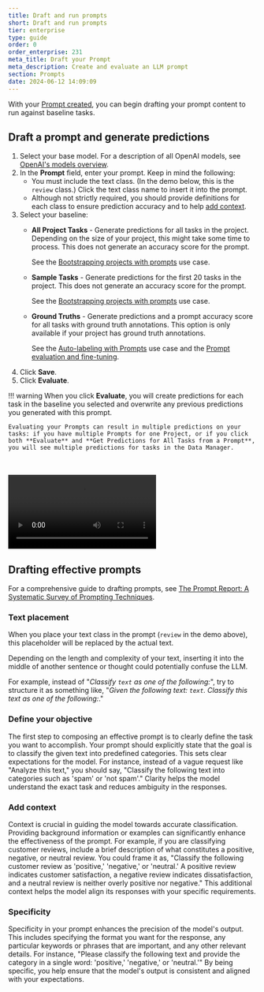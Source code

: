 ```yaml
---
title: Draft and run prompts
short: Draft and run prompts
tier: enterprise
type: guide
order: 0
order_enterprise: 231
meta_title: Draft your Prompt
meta_description: Create and evaluate an LLM prompt
section: Prompts
date: 2024-06-12 14:09:09
---
```


With your [Prompt created](prompts_create), you can begin drafting your prompt content to run against baseline tasks.

## Draft a prompt and generate predictions


1. Select your base model. For a description of all OpenAI models, see [OpenAI's models overview](https://platform.openai.com/docs/models/models-overview).
2. In the **Prompt** field, enter your prompt. Keep in mind the following:
    * You must include the text class. (In the demo below, this is the `review` class.) Click the text class name to insert it into the prompt. 
    * Although not strictly required, you should provide definitions for each class to ensure prediction accuracy and to help [add context](#Add-context). 
3. Select your baseline:
   * **All Project Tasks** - Generate predictions for all tasks in the project. Depending on the size of your project, this might take some time to process. This does not generate an accuracy score for the prompt. 
   
        See the [Bootstrapping projects with prompts](prompts_overview#Bootstrapping-projects-with-Prompts) use case.
   * **Sample Tasks** - Generate predictions for the first 20 tasks in the project. This does not generate an accuracy score for the prompt. 
   
        See the [Bootstrapping projects with prompts](prompts_overview#Bootstrapping-projects-with-Prompts) use case.
   * **Ground Truths** - Generate predictions and a prompt accuracy score for all tasks with ground truth annotations. This option is only available if your project has ground truth annotations. 
   
        See the [Auto-labeling with Prompts](prompts_overview#Auto-labeling-with-Prompts) use case and the [Prompt evaluation and fine-tuning](prompts_overview#Prompt-evaluation-and-fine-tuning). 
4. Click **Save**. 
5. Click **Evaluate**. 

!!! warning
    When you click **Evaluate**, you will create predictions for each task in the baseline you selected and overwrite any previous predictions you generated with this prompt. 
    
    Evaluating your Prompts can result in multiple predictions on your tasks: if you have multiple Prompts for one Project, or if you click both **Evaluate** and **Get Predictions for All Tasks from a Prompt**, you will see multiple predictions for tasks in the Data Manager. 

<br><br>
<video src="../images/prompts/prompts.mp4" controls="controls" style="max-width: 800px;" class="gif-border" />

## Drafting effective prompts

For a comprehensive guide to drafting prompts, see [The Prompt Report: A Systematic Survey of Prompting Techniques](https://arxiv.org/abs/2406.06608). 

### Text placement

When you place your text class in the prompt (`review` in the demo above), this placeholder will be replaced by the actual text.

Depending on the length and complexity of your text, inserting it into the middle of another sentence or thought could potentially confuse the LLM. 

For example, instead of "*Classify `text` as one of the following:*", try to structure it as something like, "*Given the following text: `text`. Classify this text as one of the following:*." 

### Define your objective 

The first step to composing an effective prompt is to clearly define the task you want to accomplish. Your prompt should explicitly state that the goal is to classify the given text into predefined categories. This sets clear expectations for the model. For instance, instead of a vague request like "Analyze this text," you should say, "Classify the following text into categories such as 'spam' or 'not spam'." Clarity helps the model understand the exact task and reduces ambiguity in the responses.

### Add context

Context is crucial in guiding the model towards accurate classification. Providing background information or examples can significantly enhance the effectiveness of the prompt. For example, if you are classifying customer reviews, include a brief description of what constitutes a positive, negative, or neutral review. You could frame it as, "Classify the following customer review as 'positive,' 'negative,' or 'neutral.' A positive review indicates customer satisfaction, a negative review indicates dissatisfaction, and a neutral review is neither overly positive nor negative." This additional context helps the model align its responses with your specific requirements.

### Specificity 

Specificity in your prompt enhances the precision of the model's output. This includes specifying the format you want for the response, any particular keywords or phrases that are important, and any other relevant details. For instance, "Please classify the following text and provide the category in a single word: 'positive,' 'negative,' or 'neutral.'" By being specific, you help ensure that the model's output is consistent and aligned with your expectations. 


